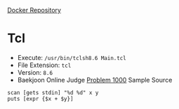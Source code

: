 [Docker Repository](https://registry.hub.docker.com/u/baekjoon/onlinejudge-tcl)

# Tcl

* Execute: `/usr/bin/tclsh8.6 Main.tcl`
* File Extension: `tcl`
* Version: `8.6`
* Baekjoon Online Judge [Problem 1000](https://www.acmicpc.net/problem/1000) Sample Source
````
scan [gets stdin] "%d %d" x y
puts [expr {$x + $y}]
````


